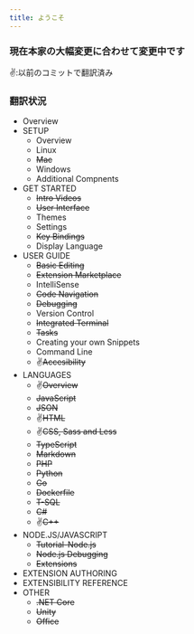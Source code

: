 ```yaml
---
title: ようこそ
---
```


### 現在本家の大幅変更に合わせて変更中です
✌:以前のコミットで翻訳済み
### 翻訳状況
* Overview
* SETUP
    * Overview
    * Linux
    * ~~Mac~~
    * Windows
    * Additional Compnents
* GET STARTED
    * ~~Intro Videos~~
    * ~~User Interface~~
    * Themes
    * Settings
    * ~~Key Bindings~~
    * Display Language
* USER GUIDE
    * ~~Basic Editing~~
    * ~~Extension Marketplace~~
    * IntelliSense
    * ~~Code Navigation~~
    * ~~Debugging~~
    * Version Control
    * ~~Integrated Terminal~~
    * ~~Tasks~~
    * Creating your own Snippets
    * Command Line
    * ✌~~Accesibility~~
* LANGUAGES
    * ✌~~Overview~~
    * ~~JavaScript~~
    * ~~JSON~~
    * ✌~~HTML~~
    * ✌~~CSS, Sass and Less~~
    * ~~TypeScript~~
    * ~~Markdown~~
    * ~~PHP~~
    * ~~Python~~
    * ~~Go~~
    * ~~Dockerfile~~
    * ~~T-SQL~~
    * ~~C#~~
    * ✌~~C++~~
* NODE.JS/JAVASCRIPT
    * ~~Tutorial-Node.js~~
    * ~~Node.js Debugging~~
    * ~~Extensions~~
* EXTENSION AUTHORING
* EXTENSIBILITY REFERENCE
* OTHER
    * ~~.NET Core~~
    * ~~Unity~~
    * ~~Office~~
